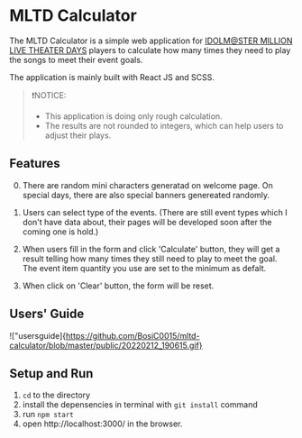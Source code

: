 # MLTD Calculator

The MLTD Calculator is a simple web application for [IDOLM@STER MILLION LIVE THEATER DAYS](https://millionlive.idolmaster.jp/theaterdays/) players to calculate how many times they need to play the songs to meet their event goals.

The application is mainly built with React JS and SCSS.

>❗️NOTICE: 
>- This application is doing only rough calculation.
>- The results are not rounded to integers, which can help users to adjust their plays.

## Features

0. There are random mini characters generatad on welcome page. On special days, there are also special banners genereated randomly.

1. Users can select type of the events. (There are still event types which I don't have data about, their pages will be developed soon after the coming one is hold.)

2. When users fill in the form and click 'Calculate' button, they will get a result telling how many times they still need to play to meet the goal.
The event item quantity you use are set to the minimum as defalt.

3. When click on 'Clear' button, the form will be reset.

## Users' Guide

!["usersguide]{https://github.com/BosiC0015/mltd-calculator/blob/master/public/20220212_190615.gif}

## Setup and Run

1. ```cd``` to the directory
2. install the depensencies in terminal with ```git install``` command
3. run ```npm start```
4. open http://localhost:3000/ in the browser.